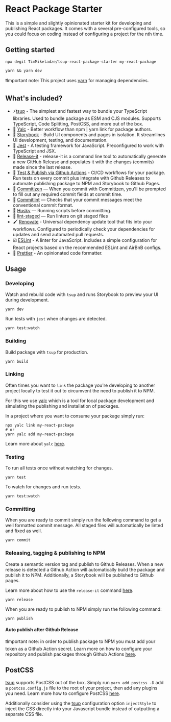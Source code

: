 # React Package Starter

This is a simple and slightly opinionated starter kit for developing and publishing React packages. It comes with a several pre-configured tools, so you could focus on coding instead of configuring a project for the nth time.

## Getting started

```console
npx degit TimMikeladze/tsup-react-package-starter my-react-package

yarn && yarn dev
```

❗Important note: This project uses [yarn](https://yarnpkg.com/) for managing dependencies.

## What's included?

- ⚡️[tsup](https://github.com/egoist/tsup) - The simplest and fastest way to bundle your TypeScript libraries. Used to bundle package as ESM and CJS modules. Supports TypeScript, Code Splitting, PostCSS, and more out of the box.
- 🔗 [Yalc](https://github.com/wclr/yalc) - Better workflow than npm | yarn link for package authors.
- 📖 [Storybook](https://storybook.js.org/) - Build UI components and pages in isolation. It streamlines UI development, testing, and documentation.
- 🧪 [Jest](https://jestjs.io/) - A testing framework for JavaScript. Preconfigured to work with TypeScript and JSX.
- 🔼 [Release-it](https://github.com/release-it/release-it/) - release-it is a command line tool to automatically generate a new GitHub Release and populates it with the changes (commits) made since the last release.
- 🐙 [Test & Publish via Github Actions](https://docs.github.com/en/actions) - CI/CD workflows for your package. Run tests on every commit plus integrate with Github Releases to automate publishing package to NPM and Storybook to Github Pages.
- 📄 [Commitizen](https://github.com/commitizen/cz-cli) — When you commit with Commitizen, you'll be prompted to fill out any required commit fields at commit time.
- 🚓 [Commitlint](https://github.com/conventional-changelog/commitlint) — Checks that your commit messages meet the conventional commit format.
- 🐶 [Husky](https://github.com/typicode/husky) — Running scripts before committing.
- 🚫 [lint-staged](https://github.com/okonet/lint-staged) — Run linters on git staged files
- 🖌 [Renovate](https://github.com/renovatebot/renovate) - Universal dependency update tool that fits into your workflows. Configured to periodically check your dependencies for updates and send automated pull requests.
- ☑️ [ESLint](https://eslint.org/) - A linter for JavaScript. Includes a simple configuration for React projects based on the recommended ESLint and AirBnB configs.
- 🎨 [Prettier](https://prettier.io/) - An opinionated code formatter.

## Usage

### Developing

Watch and rebuild code with `tsup` and runs Storybook to preview your UI during development.

```console
yarn dev
```

Run tests with `jest` when changes are detected.

```console
yarn test:watch
```

### Building

Build package with `tsup` for production.

```console
yarn build
```

### Linking

Often times you want to `link` the package you're developing to another project locally to test it out to circumvent the need to publish it to NPM.

For this we use [yalc](https://github.com/wclr/yalc) which is a tool for local package development and simulating the publishing and installation of packages.

In a project where you want to consume your package simply run:

```console
npx yalc link my-react-package
# or
yarn yalc add my-react-package
```

Learn more about `yalc` [here](https://github.com/wclr/yalc).

### Testing

To run all tests once without watching for changes.

```console
yarn test
```

To watch for changes and run tests.

```
yarn test:watch
```

### Committing

When you are ready to commit simply run the following command to get a well formatted commit message. All staged files will automatically be linted and fixed as well.

```console
yarn commit
```

### Releasing, tagging & publishing to NPM

Create a semantic version tag and publish to Github Releases. When a new release is detected a Github Action will automatically build the package and publish it to NPM. Additionally, a Storybook will be published to Github pages.

Learn more about how to use the `release-it` command [here](https://github.com/release-it/release-it).

```console
yarn release
```

When you are ready to publish to NPM simply run the following command:

```console
yarn publish
```

#### Auto publish after Github Release

❗Important note: in order to publish package to NPM you must add your token as a Github Action secret. Learn more on how to configure your repository and publish packages through Github Actions [here](https://docs.github.com/en/actions/publishing-packages/publishing-nodejs-packages).

## PostCSS

[tsup](https://github.com/egoist/tsup) supports PostCSS out of the box. Simply run `yarn add postcss -D` add a `postcss.config.js` file to the root of your project, then add any plugins you need. Learn more how to configure PostCSS [here](https://tsup.egoist.dev/#css-support).

Additionally consider using the [tsup](https://github.com/egoist/tsup) configuration option `injectStyle` to inject the CSS directly into your Javascript bundle instead of outputting a separate CSS file.
